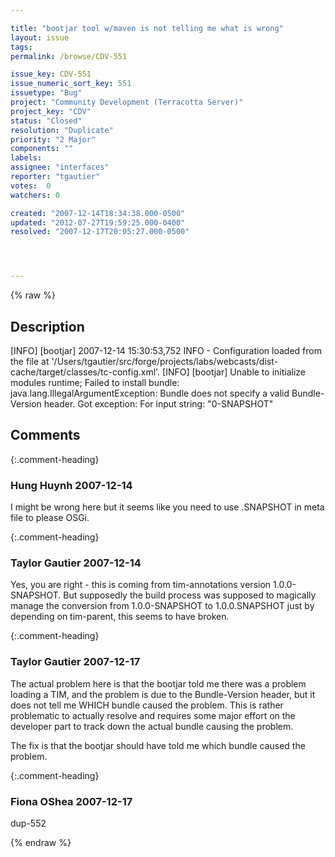 ```yaml
---

title: "bootjar tool w/maven is not telling me what is wrong"
layout: issue
tags: 
permalink: /browse/CDV-551

issue_key: CDV-551
issue_numeric_sort_key: 551
issuetype: "Bug"
project: "Community Development (Terracotta Server)"
project_key: "CDV"
status: "Closed"
resolution: "Duplicate"
priority: "2 Major"
components: ""
labels: 
assignee: "interfaces"
reporter: "tgautier"
votes:  0
watchers: 0

created: "2007-12-14T18:34:38.000-0500"
updated: "2012-07-27T19:59:25.000-0400"
resolved: "2007-12-17T20:05:27.000-0500"




---
```


{% raw %}

## Description

<div markdown="1" class="description">

[INFO] [bootjar] 2007-12-14 15:30:53,752 INFO - Configuration loaded from the file at '/Users/tgautier/src/forge/projects/labs/webcasts/dist-cache/target/classes/tc-config.xml'.
[INFO] [bootjar] Unable to initialize modules runtime; Failed to install bundle: java.lang.IllegalArgumentException: Bundle does not specify a valid Bundle-Version header. Got exception: For input string: "0-SNAPSHOT"



</div>

## Comments


{:.comment-heading}
### **Hung Huynh** <span class="date">2007-12-14</span>

<div markdown="1" class="comment">

I might be wrong here but it seems like you need to use .SNAPSHOT in meta file to please OSGi.

</div>


{:.comment-heading}
### **Taylor Gautier** <span class="date">2007-12-14</span>

<div markdown="1" class="comment">

Yes, you are right - this is coming from tim-annotations version 1.0.0-SNAPSHOT.  But supposedly the build process was supposed to magically manage the conversion from 1.0.0-SNAPSHOT to 1.0.0.SNAPSHOT just by depending on tim-parent, this seems to have broken.

</div>


{:.comment-heading}
### **Taylor Gautier** <span class="date">2007-12-17</span>

<div markdown="1" class="comment">

The actual problem here is that the bootjar told me there was a problem loading a TIM, and the problem is due to the Bundle-Version header, but it does not tell me WHICH bundle caused the problem.  This is rather problematic to actually resolve and requires some major effort on the developer part to track down the actual bundle causing the problem.

The fix is that the bootjar should have told me which bundle caused the problem.

</div>


{:.comment-heading}
### **Fiona OShea** <span class="date">2007-12-17</span>

<div markdown="1" class="comment">

dup-552

</div>



{% endraw %}
